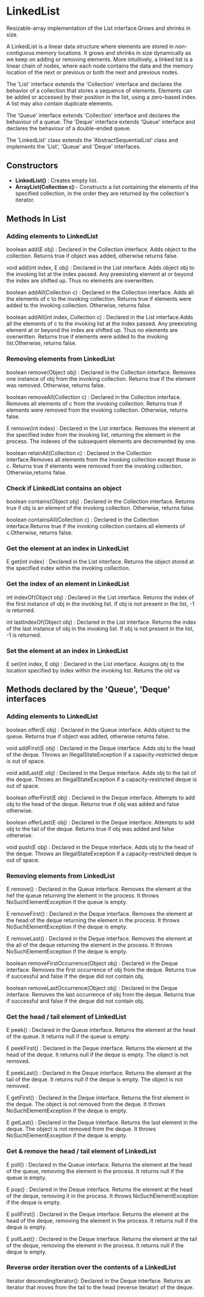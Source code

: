 # LinkedList

Resizable-array implementation of the List interface.Grows and shrinks in size.

A LinkedList is a linear data structure where elements are stored in non-contiguous memory locations. It grows and shrinks in size dynamically as we keep on adding or removing elements. More intuitively, a linked list is a linear chain of nodes, where each node contains the data and the memory location of the next or previous or both the next and previous nodes. 
 

The 'List' interface extends the 'Collection' interface and declares the behavior of a collection that stores a sequence of elements. Elements can be added or accessed by their position in the list, using a zero-based index. A list may also contain duplicate elements.
		
The 'Queue' interface extends 'Collection' interface and declares the behaviour of a queue. The 'Deque' interface extends 'Queue' interface and declares the behaviour of a double-ended queue.
	 
The 'LinkedList' class extends the 'AbstractSequentialList' class and implements the 'List', 'Queue' and 'Deque' interfaces.
		

## Constructors

- **LinkedList()** : Creates empty list.
- **ArrayList(Collection c)**:- Constructs a list containing the elements of the specified collection, in the order they are returned by the collection's iterator.


## Methods In List
### Adding elements to LinkedList
		
boolean add(E obj) : Declared in the Collection interface. Adds object to the collection. Returns true if object was added, otherwise returns false.
		
void add(int index, E obj) : Declared in the List interface. Adds object obj to the invoking list at the index passed. Any preexisting element at or beyond the index are shifted up. Thus no elements are overwritten.
		 
boolean addAll(Collection c) : Declared in the Collection interface. Adds all the elements of c to the invoking collection. Returns true if elements were added to the invoking collection. Otherwise, returns false.
		
boolean addAll(int index, Collection c) : Declared in the List interface.Adds all the elements of c to the invoking list at the index passed. Any preexisting element at or beyond the index are shifted up. Thus no elements are overwritten. Returns true if elements were added to the invoking list.Otherwise, returns false.
		
### Removing elements from LinkedList
		
boolean remove(Object obj) : Declared in the Collection interface. Removes one instance of obj from the invoking collection. Returns true if the element was removed. Otherwise, returns false.
		 
boolean removeAll(Collection c) : Declared in the Collection interface. Removes all elements of c from the invoking collection. Returns true if elements were removed from the invoking collection. Otherwise, returns false.
	
E remove(int index) : Declared in the List interface. Removes the element at the specified index from the invoking list, returning the element in the process. The indexes of the subsequent elements are decremented by one.
		
boolean retainAll(Collection c) : Declared in the Collection interface.Removes all elements from the invoking collection except those in c. Returns true if elements were removed from the invoking collection. Otherwise,returns false.

### Check if LinkedList contains an object
	
boolean contains(Object obj) : Declared in the Collection interface. Returns true if obj is an element of the invoking collection. Otherwise, returns false.
	
boolean containsAll(Collection c) : Declared in the Collection interface.Returns true if the invoking collection contains all elements of c.Otherwise, returns false.
	

### Get the element at an index in LinkedList
	
E get(int index) : Declared in the List interface. Returns the object stored at the specified index within the invoking collection.
	
### Get the index of an element in LinkedList
		
int indexOf(Object obj) : Declared in the List interface. Returns the index of the first instance of obj in the invoking list. If obj is not present in the list, -1 is returned.
	
int lastIndexOf(Object obj) : Declared in the List interface. Returns the index of the last instance of obj in the invoking list. If obj is not present in the list, -1 is returned.

### Set the element at an index in LinkedList
	
E set(int index, E obj) : Declared in the List interface. Assigns obj to the location specified by index within the invoking list. Returns the old va


## Methods declared by the 'Queue', 'Deque' interfaces

### Adding elements to LinkedList

boolean offer(E obj) : Declared in the Queue interface. Adds object to the queue. Returns true if object was added, otherwise returns false.
		
void addFirst(E obj) : Declared in the Deque interface. Adds obj to the head of the deque. Throws an IllegalStateException if a capacity-restricted deque is out of space.

void addLast(E obj) : Declared in the Deque interface. Adds obj to the tail
of the deque. Throws an IllegalStateException if a capacity-restricted deque is out of space.

boolean offerFirst(E obj) : Declared in the Deque interface. Attempts to add obj to the head of the deque. Returns true if obj was added and false otherwise.
	 
boolean offerLast(E obj) : Declared in the Deque interface. Attempts to add obj to the tail of the deque. Returns true if obj was added and false otherwise.

void push(E obj) : Declared in the Deque interface. Adds obj to the head of the deque. Throws an IllegalStateException if a capacity-restricted deque is out of space.


### Removing elements from LinkedList

E remove() : Declared in the Queue interface. Removes the element at the hef the queue returning the element in the process. It throws NoSuchElementException if the queue is empty.

E removeFirst() : Declared in the Deque interface. Removes the element at the head of the deque returning the element in the process. It throws NoSuchElementException if the deque is empty.

E removeLast() : Declared in the Deque interface. Removes the element at the
 ail of the deque returning the element in the process. It throws NoSuchElementException if the deque is empty.

boolean removeFirstOccurrence(Object obj) : Declared in the Deque interface. Removes the first occurrence of obj from the deque. Returns true if successful and false if the deque did not contain obj.

boolean removeLastOccurrence(Object obj) : Declared in the Deque interface. Removes the last occurrence of obj from the deque. Returns true if successful and false if the deque did not contain obj.



### Get the head / tail element of LinkedList
 
E peek() : Declared in the Queue interface. Returns the element at the head of the queue. It returns null if the queue is empty.
	
E peekFirst() : Declared in the Deque interface. Returns the element at the head of the deque. It returns null if the deque is empty. The object is not removed.
 
E peekLast() : Declared in the Deque interface. Returns the element at the tail of the deque. It returns null if the deque is empty. The object is not removed.
 
E getFirst() : Declared in the Deque interface. Returns the first element in the deque. The object is not removed from the deque. It throws NoSuchElementException if the deque is empty.
 
E getLast() : Declared in the Deque interface. Returns the last element in the deque. The object is not removed from the deque. It throws NoSuchElementException if the deque is empty.
		 

### Get & remove the head / tail element of LinkedList
		
E poll() : Declared in the Queue interface. Returns the element at the head of the queue, removing the element in the process. It returns null if the queue is empty.
		 
E pop() : Declared in the Deque interface. Returns the element at the head of the deque, removing it in the process. It throws NoSuchElementException if the deque is empty.
		  
E pollFirst() : Declared in the Deque interface. Returns the element at the head of the deque, removing the element in the process. It returns null if the deque is empty.
		 
E pollLast() : Declared in the Deque interface. Returns the element at the tail of the deque, removing the element in the process. It returns null if the deque is empty.
	

### Reverse order iteration over the contents of a LinkedList
		
Iterator<E> descendingIterator(): Declared in the Deque interface. Returns an iterator that moves from the tail to the head (reverse iterator) of the deque.
	
